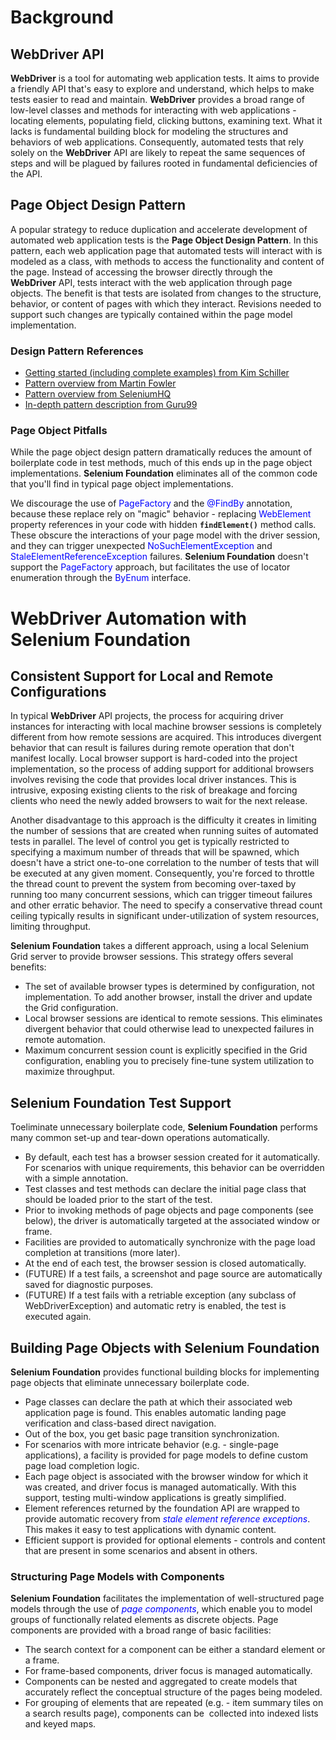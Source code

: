 # Background

## WebDriver API

**WebDriver** is a tool for automating web application tests. It aims to provide a friendly API that's easy to explore and understand, which helps to make tests easier to read and maintain. **WebDriver** provides a broad range of low-level classes and methods for interacting with web applications - locating elements, populating field, clicking buttons, examining text. What it lacks is fundamental building block for modeling the structures and behaviors of web applications. Consequently, automated tests that rely solely on the **WebDriver** API are likely to repeat the same sequences of steps and will be plagued by failures rooted in fundamental deficiencies of the API.

## Page Object Design Pattern

A popular strategy to reduce duplication and accelerate development of automated web application tests is the **Page Object Design Pattern**. In this pattern, each web application page that automated tests will interact with is modeled as a class, with methods to access the functionality and content of the page. Instead of accessing the browser directly through the **WebDriver** API, tests interact with the web application through page objects. The benefit is that tests are isolated from changes to the structure, behavior, or content of pages with which they interact. Revisions needed to support such changes are typically contained within the page model implementation.

### Design Pattern References

* [Getting started (including complete examples) from Kim Schiller](https://www.pluralsight.com/guides/software-engineering-best-practices/getting-started-with-page-object-pattern-for-your-selenium-tests)
* [Pattern overview from Martin Fowler](https://martinfowler.com/bliki/PageObject.html)
* [Pattern overview from SeleniumHQ](https://github.com/SeleniumHQ/selenium/wiki/PageObjects)
* [In-depth pattern description from Guru99](https://www.guru99.com/page-object-model-pom-page-factory-in-selenium-ultimate-guide.html)

### Page Object Pitfalls

While the page object design pattern dramatically reduces the amount of boilerplate code in test methods, much of this ends up in the page object implementations. **Selenium Foundation** eliminates all of the common code that you'll find in typical page object implementations.

We discourage the use of <span style="color:blue">PageFactory</span> and the <span style="color:blue">@FindBy</span> annotation, because these replace rely on "magic" behavior - replacing <span style="color:blue">WebElement</span> property references in your code with hidden **`findElement()`** method calls. These obscure the interactions of your page model with the driver session, and they can trigger unexpected <span style="color:blue">NoSuchElementException</span> and <span style="color:blue">StaleElementReferenceException</span> failures. **Selenium Foundation** doesn't support the <span style="color:blue">PageFactory</span> approach, but facilitates the use of locator enumeration through the <span style="color:blue">ByEnum</span> interface.

# WebDriver Automation with Selenium Foundation

## Consistent Support for Local and Remote Configurations

In typical **WebDriver** API projects, the process for acquiring driver instances for interacting with local machine browser sessions is completely different from how remote sessions are acquired. This introduces divergent behavior that can result is failures during remote operation that don't manifest locally. Local browser support is hard-coded into the project implementation, so the process of adding support for additional browsers involves revising the code that provides local driver instances. This is intrusive, exposing existing clients to the risk of breakage and forcing clients who need the newly added browsers to wait for the next release.

Another disadvantage to this approach is the difficulty it creates in limiting the number of sessions that are created when running suites of automated tests in parallel. The level of control you get is typically restricted to specifying a maximum number of threads that will be spawned, which doesn't have a strict one-to-one correlation to the number of tests that will be executed at any given moment. Consequently, you're forced to throttle the thread count to prevent the system from becoming over-taxed by running too many concurrent sessions, which can trigger timeout failures and other erratic behavior. The need to specify a conservative thread count ceiling typically results in significant under-utilization of system resources, limiting throughput.

**Selenium Foundation** takes a different approach, using a local Selenium Grid server to provide browser sessions. This strategy offers several benefits:

*   The set of available browser types is determined by configuration, not implementation. To add another browser, install the driver and update the Grid configuration.
*   Local browser sessions are identical to remote sessions. This eliminates divergent behavior that could otherwise lead to unexpected failures in remote automation.
*   Maximum concurrent session count is explicitly specified in the Grid configuration, enabling you to precisely fine-tune system utilization to maximize throughput. 

## Selenium Foundation Test Support

Toeliminate unnecessary boilerplate code, **Selenium Foundation** performs many common set-up and tear-down operations automatically.

*   By default, each test has a browser session created for it automatically. For scenarios with unique requirements, this behavior can be overridden with a simple annotation.
*   Test classes and test methods can declare the initial page class that should be loaded prior to the start of the test.
*   Prior to invoking methods of page objects and page components (see below), the driver is automatically targeted at the associated window or frame.
*   Facilities are provided to automatically synchronize with the page load completion at transitions (more later).
*   At the end of each test, the browser session is closed automatically.
*   (FUTURE) If a test fails, a screenshot and page source are automatically saved for diagnostic purposes.
*   (FUTURE) If a test fails with a retriable exception (any subclass of WebDriverException) and automatic retry is enabled, the test is executed again.

## Building Page Objects with Selenium Foundation

**Selenium Foundation** provides functional building blocks for implementing page objects that eliminate unnecessary boilerplate code.

*   Page classes can declare the path at which their associated web application page is found. This enables automatic landing page verification and class-based direct navigation.
*   Out of the box, you get basic page transition synchronization. 
*   For scenarios with more intricate behavior (e.g. - single-page applications), a facility is provided for page models to define custom page load completion logic.
*   Each page object is associated with the browser window for which it was created, and driver focus is managed automatically. With this support, testing multi-window applications is greatly simplified.
*   Element references returned by the foundation API are wrapped to provide automatic recovery from <span style="color:blue">_stale element reference exceptions_</span>. This makes it easy to test applications with dynamic content.
*   Efficient support is provided for optional elements - controls and content that are present in some scenarios and absent in others.

### Structuring Page Models with Components

**Selenium Foundation** facilitates the implementation of well-structured page models through the use of <span style="color:blue">_page components_</span>, which enable you to model groups of functionally related elements as discrete objects. Page components are provided with a broad range of basic facilities:

*   The search context for a component can be either a standard element or a frame.
*   For frame-based components, driver focus is managed automatically. 
*   Components can be nested and aggregated to create models that accurately reflect the conceptual structure of the pages being modeled.
*   For grouping of elements that are repeated (e.g. - item summary tiles on a search results page), components can be  collected into indexed lists and keyed maps.